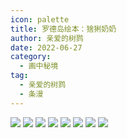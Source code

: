 ```yaml
---
icon: palette
title: 罗德岛绘本：猞猁奶奶
author: 亲爱的树鹨
date: 2022-06-27
category:
  - 画中秘境
tag:
  - 亲爱的树鹨
  - 条漫
---
```


<img src="./res/comic/00cover.jpg">

<img src="./res/comic/01.jpg">

<img src="./res/comic/02.jpg">

<img src="./res/comic/03.jpg">

<img src="./res/comic/04.jpg">

<img src="./res/comic/05.jpg">

<img src="./res/comic/06.jpg">

<img src="./res/comic/07.jpg">